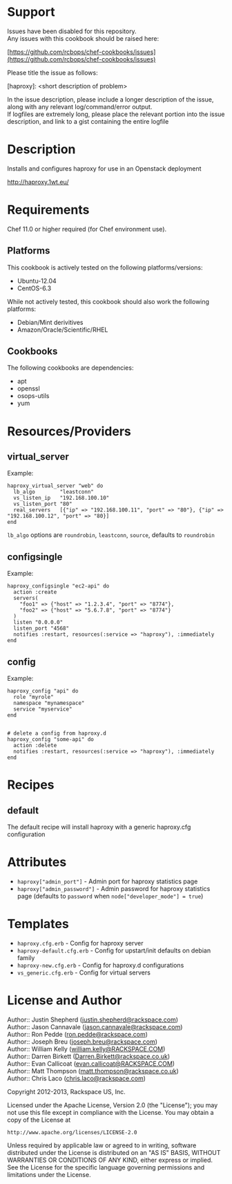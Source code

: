 Support
=======

Issues have been disabled for this repository.  
Any issues with this cookbook should be raised here:

[https://github.com/rcbops/chef-cookbooks/issues](https://github.com/rcbops/chef-cookbooks/issues)

Please title the issue as follows:

[haproxy]: \<short description of problem\>

In the issue description, please include a longer description of the issue, along with any relevant log/command/error output.  
If logfiles are extremely long, please place the relevant portion into the issue description, and link to a gist containing the entire logfile

Description
===========

Installs and configures haproxy for use in an Openstack deployment

http://haproxy.1wt.eu/

Requirements
============

Chef 11.0 or higher required (for Chef environment use).

Platforms
---------

This cookbook is actively tested on the following platforms/versions:

* Ubuntu-12.04
* CentOS-6.3

While not actively tested, this cookbook should also work the following platforms:

* Debian/Mint derivitives
* Amazon/Oracle/Scientific/RHEL

Cookbooks
---------

The following cookbooks are dependencies:

* apt
* openssl
* osops-utils
* yum

Resources/Providers
===================

virtual_server
---------------

Example:

    haproxy_virtual_server "web" do
      lb_algo        "leastconn"
      vs_listen_ip   "192.168.100.10"
      vs_listen_port "80"
      real_servers   [{"ip" => "192.168.100.11", "port" => "80"}, {"ip" => "192.168.100.12", "port" => "80}]
    end

`lb_algo` options are `roundrobin`, `leastconn`, `source`, defaults to `roundrobin`

configsingle
------------

Example:

    haproxy_configsingle "ec2-api" do
      action :create
      servers(
        "foo1" => {"host" => "1.2.3.4", "port" => "8774"},
        "foo2" => {"host" => "5.6.7.8", "port" => "8774"}
      )
      listen "0.0.0.0"
      listen_port "4568"
      notifies :restart, resources(:service => "haproxy"), :immediately
    end

config
------

Example:

    haproxy_config "api" do
      role "myrole"
      namespace "mynamespace"
      service "myservice"
    end


    # delete a config from haproxy.d
    haproxy_config "some-api" do
      action :delete
      notifies :restart, resources(:service => "haproxy"), :immediately
    end


Recipes
=======

default
-------

The default recipe will install haproxy with a generic haproxy.cfg configuration

Attributes 
==========

* `haproxy["admin_port"]` - Admin port for haproxy statistics page
* `haproxy["admin_password"]` - Admin password for haproxy statistics page (defaults to `password` when `node["developer_mode"] = true`)

Templates
=========

* `haproxy.cfg.erb` - Config for haproxy server
* `haproxy-default.cfg.erb` - Config for upstart/init defaults on debian family
* `haproxy-new.cfg.erb` - Config for haproxy.d configurations
* `vs_generic.cfg.erb` - Config for virtual servers

License and Author
==================

Author:: Justin Shepherd (<justin.shepherd@rackspace.com>)  
Author:: Jason Cannavale (<jason.cannavale@rackspace.com>)  
Author:: Ron Pedde (<ron.pedde@rackspace.com>)  
Author:: Joseph Breu (<joseph.breu@rackspace.com>)  
Author:: William Kelly (<william.kelly@RACKSPACE.COM>)  
Author:: Darren Birkett (<Darren.Birkett@rackspace.co.uk>)  
Author:: Evan Callicoat (<evan.callicoat@RACKSPACE.COM>)  
Author:: Matt Thompson (<matt.thompson@rackspace.co.uk>)  
Author:: Chris Laco (<chris.laco@rackspace.com>)

Copyright 2012-2013, Rackspace US, Inc.

Licensed under the Apache License, Version 2.0 (the "License");
you may not use this file except in compliance with the License.
You may obtain a copy of the License at

    http://www.apache.org/licenses/LICENSE-2.0

Unless required by applicable law or agreed to in writing, software
distributed under the License is distributed on an "AS IS" BASIS,
WITHOUT WARRANTIES OR CONDITIONS OF ANY KIND, either express or implied.
See the License for the specific language governing permissions and
limitations under the License.
